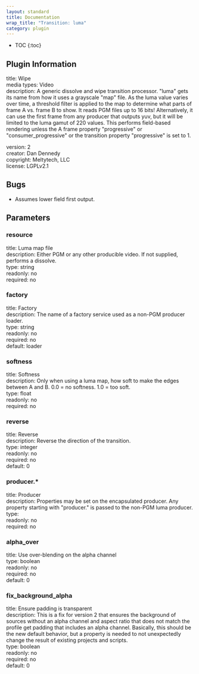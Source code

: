 ```yaml
---
layout: standard
title: Documentation
wrap_title: "Transition: luma"
category: plugin
---
```

* TOC
{:toc}

## Plugin Information

title: Wipe  
media types:
Video  
description: A generic dissolve and wipe transition processor.
&quot;luma&quot; gets its name from how it uses a grayscale &quot;map&quot; file. As the luma value varies over time, a threshold filter is applied to the map to determine what parts of frame A vs. frame B to show. It reads PGM files up to 16 bits! Alternatively, it can use the first frame from any producer that outputs yuv, but it will be limited to the luma gamut of 220 values. This performs field-based rendering unless the A frame property &quot;progressive&quot; or &quot;consumer_progressive&quot; or the transition property &quot;progressive&quot; is set to 1.
  
version: 2  
creator: Dan Dennedy  
copyright: Meltytech, LLC  
license: LGPLv2.1  

## Bugs

* Assumes lower field first output.


## Parameters

### resource

title: Luma map file    
description:
Either PGM or any other producible video. If not supplied, performs a dissolve.  
type: string  
readonly: no  
required: no  

### factory

title: Factory    
description:
The name of a factory service used as a non-PGM producer loader.  
type: string  
readonly: no  
required: no  
default: loader  

### softness

title: Softness    
description:
Only when using a luma map, how soft to make the edges between A and B. 0.0 = no softness. 1.0 = too soft.  
type: float  
readonly: no  
required: no  

### reverse

title: Reverse    
description:
Reverse the direction of the transition.  
type: integer  
readonly: no  
required: no  
default: 0  

### producer.*

title: Producer    
description:
Properties may be set on the encapsulated producer. Any property starting with &quot;producer.&quot; is passed to the non-PGM luma producer.  
type:   
readonly: no  
required: no  

### alpha_over

title: Use over-blending on the alpha channel    
type: boolean  
readonly: no  
required: no  
default: 0  

### fix_background_alpha

title: Ensure padding is transparent    
description:
This is a fix for version 2 that ensures the background of sources without an alpha channel and aspect ratio that does not match the profile get padding that includes an alpha channel. Basically, this should be the new default behavior, but a property is needed to not unexpectedly change the result of existing projects and scripts.  
type: boolean  
readonly: no  
required: no  
default: 0  

